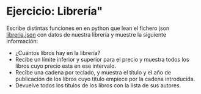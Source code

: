 # Ejercicio: Librería"

Escribe distintas funciones en en python que lean el fichero json [libreria.json](libreria.json) con datos de nuestra librería y muestre la siguiente información:

* ¿Cuántos libros hay en la librería?
* Recibe un límite inferior y superior para el precio y muestra todos los libros cuyo precio esta en ese intervalo.
* Recibe una cadena por teclado, y muestra el título y el año de publicación de los libros cuyo título empiece por la cadena introducida.
* Devuelve todos los títulos de los libros con la lista de sus autores.
